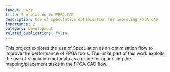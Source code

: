 ```yaml
---
layout: page
title: Speculation in FPGA CAD
description: Use of speculative optimisation for improving FPGA CAD 
importance: 2
category: Development
related_publications: false
---
```


This project explores the use of Speculation as an optimisation flow to improve the performance of FPGA tools. The initial part of this work exploits the use of simulation metadata as a guide for optimising the mapping/placement tasks in the FPGA CAD flow. 
